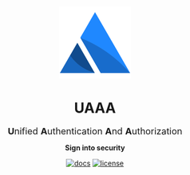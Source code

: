 <div align=center>
  <img src=docs/public/logo.svg height=144 width=144>
  <h1>UAAA</h1>
  <p>
    <font size=4>
      <b>U</b>nified
      <b>A</b>uthentication
      <b>A</b>nd
      <b>A</b>uthorization
    </font>
  </p>
  <p>
    <b>Sign into security</b>
  </p>
  <div>

[![docs](https://img.shields.io/badge/docs-available-1f88ff?style=flat-square)](https://uaaa.fedstack.org)
[![license](https://img.shields.io/github/license/fedstackjs/uaaa?style=flat-square)](https://github.com/fedstackjs/uaaa/blob/dev/LICENSE)

  </div>
</div>
